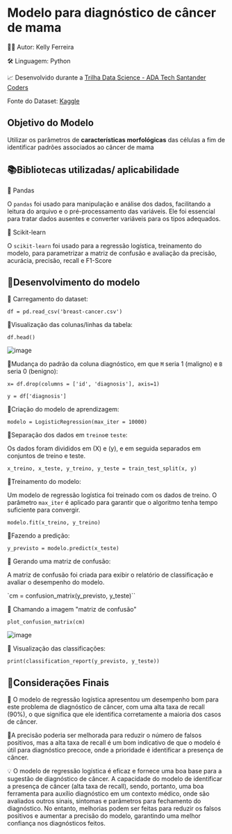 # Modelo para diagnóstico de câncer de mama

👩‍💻 Autor: Kelly Ferreira

🛠️ Linguagem: Python

📈 Desenvolvido durante a [Trilha Data Science - ADA Tech Santander Coders](https://ada.tech/certificado?code=91beda22-296b-ad92-1553-3580486bc487)

Fonte do Dataset: [Kaggle](https://www.kaggle.com/datasets/yasserh/breast-cancer-dataset?resource=download)

## Objetivo do Modelo

Utilizar os parâmetros de **características morfológicas** das células a fim de identificar padrões associados ao câncer de mama

## 📚Bibliotecas utilizadas/ aplicabilidade

🔹 Pandas

O `pandas` foi usado para manipulação e análise dos dados, facilitando a leitura do arquivo e o pré-processamento das variáveis. Ele foi essencial para tratar dados ausentes e converter variáveis para os tipos adequados.

🔹 Scikit-learn

O `scikit-learn` foi usado para a regressão logística, treinamento do modelo, para parametrizar a matriz de confusão e avaliação da precisão, acurácia, precisão, recall e F1-Score

## 🧮Desenvolvimento do modelo

🔹 Carregamento do dataset:

`df = pd.read_csv('breast-cancer.csv')`

🔹Visualização das colunas/linhas da tabela:

`df.head()`

![image](https://github.com/user-attachments/assets/c5194b00-eb19-441c-91b6-9b06411308a2)

🔹Mudança do padrão da coluna diagnóstico, em que `M` seria 1 (maligno) e `B` seria 0 (benigno):

`x= df.drop(columns = ['id', 'diagnosis'], axis=1)`

`y = df['diagnosis']`

🔹Criação do modelo de aprendizagem:

`modelo = LogisticRegression(max_iter = 10000)`

🔹Separação dos dados em `treino`e `teste`:

Os dados foram divididos em  (X) e  (y), e em seguida separados em conjuntos de treino e teste.

`x_treino, x_teste, y_treino, y_teste = train_test_split(x, y)`

🔹Treinamento do modelo:

Um modelo de regressão logística foi treinado com os dados de treino. O parâmetro `max_iter` é aplicado para garantir que o algoritmo tenha tempo suficiente para convergir.

`modelo.fit(x_treino, y_treino)`

🔹Fazendo a predição:

`y_previsto = modelo.predict(x_teste)`

🔹 Gerando uma matriz de confusão: 

A matriz de confusão foi criada para exibir o relatório de classificação  e avaliar o desempenho do modelo.

`cm = confusion_matrix(y_previsto, y_teste)`` 

🔹 Chamando a imagem "matriz de confusão"

`plot_confusion_matrix(cm)`

![image](https://github.com/user-attachments/assets/56160aaf-854c-490e-912d-c276c47f7fcf)

🔹 Visualização das classificações: 

`print(classification_report(y_previsto, y_teste))`

##  📝Considerações Finais

🔹 O modelo de regressão logística apresentou um desempenho bom para este problema de diagnóstico de câncer, com uma alta taxa de recall (90%), o que significa que ele identifica corretamente a maioria dos casos de câncer.

🔹A precisão poderia ser melhorada para reduzir o número de falsos positivos, mas a alta taxa de recall é um bom indicativo de que o modelo é útil para diagnóstico precoce, onde a prioridade é identificar a presença de câncer.

💡 O modelo de regressão logística é eficaz e fornece uma boa base para a sugestão de diagnóstico de câncer. A capacidade do modelo de identificar a presença de câncer (alta taxa de recall), sendo, portanto, uma boa ferramenta para auxílio diagnóstico em um contexto médico, onde são avaliados outros sinais, sintomas e parâmetros para fechamento do diagnóstico. No entanto, melhorias podem ser feitas para reduzir os falsos positivos e aumentar a precisão do modelo, garantindo uma melhor confiança nos diagnósticos feitos.












